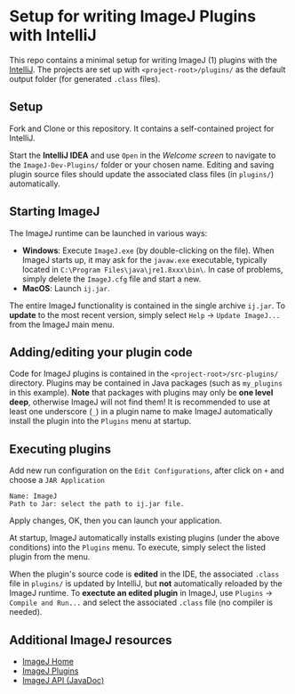 # Setup for writing ImageJ Plugins with IntelliJ
This repo contains a minimal setup for writing ImageJ (1) plugins with the [IntelliJ](https://www.jetbrains.com/idea/).
The projects are set up with ``<project-root>/plugins/`` as the default output folder (for generated ``.class`` files).

## Setup
Fork and Clone or this repository. It contains a self-contained project for IntelliJ.

Start the **IntelliJ IDEA** and use ``Open`` in the *Welcome screen* to navigate to the ``ImageJ-Dev-Plugins/`` folder or your chosen name.
Editing and saving plugin source files should update the associated class files (in ``plugins/``) automatically.

## Starting ImageJ
The ImageJ runtime can be launched in various ways:
- **Windows**: Execute ``ImageJ.exe`` (by double-clicking on the file).
When ImageJ starts up, it may ask for the ``javaw.exe`` executable, typically located in ``C:\Program Files\java\jre1.8xxx\bin\``. In case of problems, simply delete the ``ImageJ.cfg`` file and start a new.
- **MacOS**: Launch ``ij.jar``.

The entire ImageJ functionality is contained in the single archive ``ij.jar``. To **update** to the most recent version, simply select ``Help`` -> ``Update ImageJ...`` from the ImageJ main menu.

## Adding/editing your plugin code
Code for ImageJ plugins is contained in the ``<project-root>/src-plugins/`` directory. Plugins may be contained in Java packages (such as ``my_plugins`` in this example). **Note** that packages with plugins may only be **one level deep**, otherwise ImageJ will not find them! It is recommended to use at least one underscore (``_``) in a plugin name to make ImageJ automatically install the plugin into the ``Plugins`` menu at startup.

## Executing plugins
Add new run configuration on the ``Edit Configurations``, after click on ``+`` and choose a ``JAR Application``
```
Name: ImageJ
Path to Jar: select the path to ij.jar file.
```
Apply changes, OK, then you can launch your application.

At startup, ImageJ automatically installs existing plugins (under the above conditions) into the ``Plugins`` menu. To execute, simply select the listed plugin from the menu.

When the plugin's source code is **edited** in the IDE, the associated ``.class`` file in ``plugins/`` is updated by IntelliJ, but **not** automatically reloaded by the ImageJ runtime. To **exectute an edited plugin** in ImageJ, use ``Plugins`` -> ``Compile and Run...`` and select the associated ``.class`` file (no compiler is needed).


## Additional ImageJ resources

- [ImageJ Home](https://imagej.nih.gov/ij/index.html)
- [ImageJ Plugins](http://rsbweb.nih.gov/ij/plugins/index.html)
- [ImageJ API (JavaDoc)](http://rsbweb.nih.gov/ij/developer/api/index.html)
